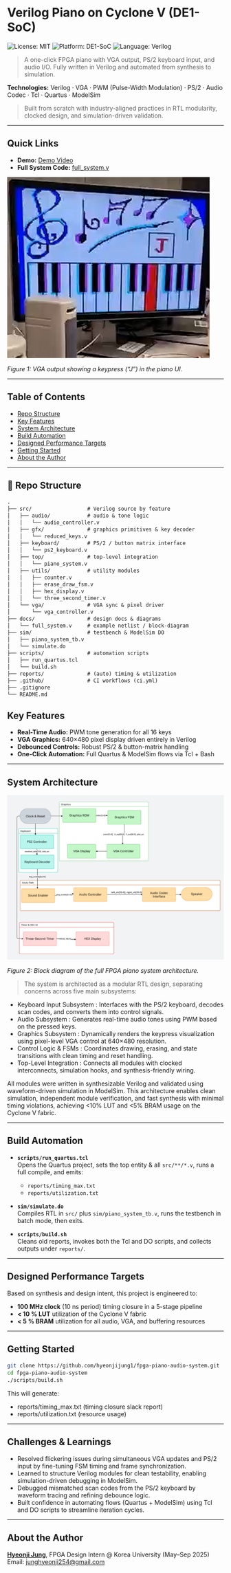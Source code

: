 # Verilog Piano on Cyclone V (DE1-SoC)
![License: MIT](https://img.shields.io/badge/license-MIT-blue.svg)
![Platform: DE1-SoC](https://img.shields.io/badge/platform-DE1--SoC-blue)
![Language: Verilog](https://img.shields.io/badge/language-Verilog-orange)

> A one-click FPGA piano with VGA output, PS/2 keyboard input, and audio I/O. Fully written in Verilog and automated from synthesis to simulation.

**Technologies:** Verilog · VGA · PWM (Pulse-Width Modulation) · PS/2 · Audio Codec · Tcl · Quartus · ModelSim
> Built from scratch with industry-aligned practices in RTL modularity, clocked design, and simulation-driven validation. 

---

## Quick Links

- **Demo:** [Demo Video](https://drive.google.com/file/d/1-k1kQWv2bcY4y-GO6ZJZvzP8-Z2Uc33Q/view?resourcekey)
- **Full System Code:** [full_system.v](https://github.com/hyeonjijung1/fpga-piano-audio-system/blob/main/docs/full_system.v)


![FPGA Piano Demo](https://raw.githubusercontent.com/hyeonjijung1/fpga-piano-audio-system/main/docs/demo_photo.png)

*Figure 1: VGA output showing a keypress (“J”) in the piano UI.*

---

## Table of Contents
- [Repo Structure](#-repo-structure)
- [Key Features](#key-features)
- [System Architecture](#system-architecture)
- [Build Automation](#build-automation)
- [Designed Performance Targets](#designed-performance-targets)
- [Getting Started](#getting-started)
- [About the Author](#about-the-author)

---

## 📂 Repo Structure

```plaintext
.
├── src/                  # Verilog source by feature
│   ├── audio/            # audio & tone logic
│   │   └── audio_controller.v
│   ├── gfx/              # graphics primitives & key decoder
│   │   └── reduced_keys.v
│   ├── keyboard/         # PS/2 / button matrix interface
│   │   └── ps2_keyboard.v
│   ├── top/              # top‐level integration
│   │   └── piano_system.v
│   ├── utils/            # utility modules
│   │   ├── counter.v
│   │   ├── erase_draw_fsm.v
│   │   ├── hex_display.v
│   │   └── three_second_timer.v
│   └── vga/              # VGA sync & pixel driver
│       └── vga_controller.v
├── docs/                 # design docs & diagrams
│   └── full_system.v     # example netlist / block‐diagram
├── sim/                  # testbench & ModelSim DO
│   ├── piano_system_tb.v
│   └── simulate.do
├── scripts/              # automation scripts
│   ├── run_quartus.tcl
│   └── build.sh
├── reports/              # (auto) timing & utilization
├── .github/              # CI workflows (ci.yml)
├── .gitignore
└── README.md
``` 
## Key Features

- **Real-Time Audio:** PWM tone generation for all 16 keys  
- **VGA Graphics:** 640×480 pixel display driven entirely in Verilog  
- **Debounced Controls:** Robust PS/2 & button-matrix handling  
- **One-Click Automation:** Full Quartus & ModelSim flows via Tcl + Bash  

---

## System Architecture

![FPGA Piano Block Diagram](https://raw.githubusercontent.com/hyeonjijung1/fpga-piano-audio-system/main/docs/block_diagram_piano.png)

*Figure 2: Block diagram of the full FPGA piano system architecture.*

> The system is architected as a modular RTL design, separating concerns across five main subsystems:

- Keyboard Input Subsystem : Interfaces with the PS/2 keyboard, decodes scan codes, and converts them into control signals.
- Audio Subsystem : Generates real-time audio tones using PWM based on the pressed keys.
- Graphics Subsystem : Dynamically renders the keypress visualization using pixel-level VGA control at 640×480 resolution.
- Control Logic & FSMs : Coordinates drawing, erasing, and state transitions with clean timing and reset handling.
- Top-Level Integration : Connects all modules with clocked interconnects, simulation hooks, and synthesis-friendly wiring.

All modules were written in synthesizable Verilog and validated using waveform-driven simulation in ModelSim.
This architecture enables clean simulation, independent module verification, and fast synthesis with minimal timing violations, achieving <10% LUT and <5% BRAM usage on the Cyclone V fabric.

---

## Build Automation

- **`scripts/run_quartus.tcl`**  
  Opens the Quartus project, sets the top entity & all `src/**/*.v`, runs a full compile, and emits:  
  - `reports/timing_max.txt`  
  - `reports/utilization.txt`

- **`sim/simulate.do`**  
  Compiles RTL in `src/` plus `sim/piano_system_tb.v`, runs the testbench in batch mode, then exits.

- **`scripts/build.sh`**  
  Cleans old reports, invokes both the Tcl and DO scripts, and collects outputs under `reports/`.

---
## Designed Performance Targets

Based on synthesis and design intent, this project is engineered to:

- **100 MHz clock** (10 ns period) timing closure in a 5-stage pipeline  
- **< 10 % LUT** utilization of the Cyclone V fabric  
- **< 5 % BRAM** utilization for all audio, VGA, and buffering resources  
---

## Getting Started

```bash
git clone https://github.com/hyeonjijung1/fpga-piano-audio-system.git
cd fpga-piano-audio-system
./scripts/build.sh
```
This will generate:

- reports/timing_max.txt (timing closure slack report)
- reports/utilization.txt (resource usage)

---

## Challenges & Learnings

- Resolved flickering issues during simultaneous VGA updates and PS/2 input by fine-tuning FSM timing and frame synchronization.
- Learned to structure Verilog modules for clean testability, enabling simulation-driven debugging in ModelSim.
- Debugged mismatched scan codes from the PS/2 keyboard by waveform tracing and refining debounce logic.
- Built confidence in automating flows (Quartus + ModelSim) using Tcl and DO scripts to streamline iteration cycles.

---


## About the Author
**[Hyeonji Jung](https://linkedin.com/in/hyeonjijung-uoft)**, FPGA Design Intern @ Korea University (May–Sep 2025)  
Email: [junghyeonji254@gmail.com](mailto:junghyeonji254@gmail.com)



